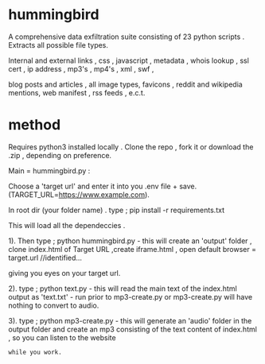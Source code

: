# hummingbird

A comprehensive data exfiltration suite consisting of 23 python scripts . Extracts all possible file types.

Internal and external links , css , javascript , metadata , whois lookup , ssl cert , ip address , mp3's , mp4's , xml , swf ,

blog posts and articles , all image types, favicons , reddit and wikipedia mentions, web manifest , rss feeds , e.c.t.

# method

Requires python3 installed locally . Clone the repo , fork it or download the .zip , depending on preference.

Main = hummingbird.py : 

Choose a 'target url' and enter it into you .env file + save. (TARGET_URL=https://www.example.com).

In root dir (your folder name) . type ; pip install -r requirements.txt

This will load all the dependeccies .

1). Then type ; python hummingbird.py  - this will create an 'output' folder , clone index.html of Target URL ,create iframe.html , open default browser = target.url //identified...

giving you eyes on your target url.

2). type ; python text.py - this will read the main text of the index.html output as 'text.txt' - run prior to mp3-create.py or mp3-create.py will have nothing to convert to audio.

3). type ; python mp3-create.py - this will generate an 'audio' folder in the output folder and create an mp3 consisting of the text content of index.html , so you can listen to the website

    while you work. 

    




